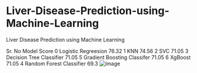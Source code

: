# Liver-Disease-Prediction-using-Machine-Learning
Liver Disease Prediction using Machine Learning



Sr. No	Model	Score
0	Logistic Regreesion	76.32
1	KNN	74.56
2	SVC	71.05
3	Decision Tree Classifier	71.05
5	Gradient Boosting Classifer	71.05
6	XgBoost	71.05
4	Random Forest Classifier	69.3
![image](https://github.com/user-attachments/assets/d96025c1-7c93-4a1e-abad-0f4dfef1e136)

